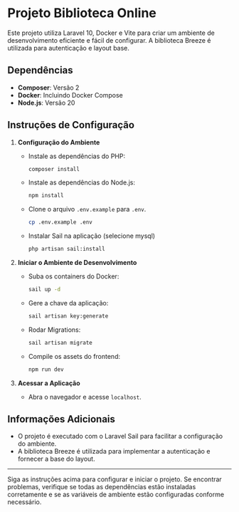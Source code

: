 # Projeto Biblioteca Online

Este projeto utiliza Laravel 10, Docker e Vite para criar um ambiente de desenvolvimento eficiente e fácil de configurar. A biblioteca Breeze é utilizada para autenticação e layout base.

## Dependências

- **Composer**: Versão 2
- **Docker**: Incluindo Docker Compose
- **Node.js**: Versão 20

## Instruções de Configuração

1. **Configuração do Ambiente**
   - Instale as dependências do PHP:
     ```bash
     composer install
     ```
   - Instale as dependências do Node.js:
     ```bash
     npm install
     ```
   - Clone o arquivo `.env.example` para `.env`.
     ```bash
     cp .env.example .env
     ```
   - Instalar Sail na aplicação (selecione mysql)
     ```bash
     php artisan sail:install
     ```

3. **Iniciar o Ambiente de Desenvolvimento**
   - Suba os containers do Docker:
     ```bash
     sail up -d
     ```
   - Gere a chave da aplicação:
     ```bash
     sail artisan key:generate
     ```
   - Rodar Migrations:
     ```bash
     sail artisan migrate
     ```
   - Compile os assets do frontend:
     ```bash
     npm run dev
     ```

4. **Acessar a Aplicação**
   - Abra o navegador e acesse `localhost`.

## Informações Adicionais

- O projeto é executado com o Laravel Sail para facilitar a configuração do ambiente.
- A biblioteca Breeze é utilizada para implementar a autenticação e fornecer a base do layout.

---

Siga as instruções acima para configurar e iniciar o projeto. Se encontrar problemas, verifique se todas as dependências estão instaladas corretamente e se as variáveis de ambiente estão configuradas conforme necessário.